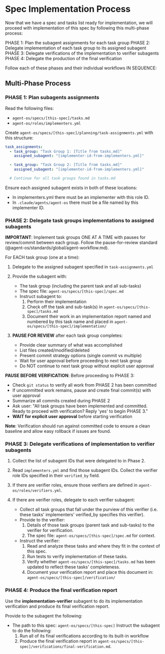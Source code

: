 # Spec Implementation Process

Now that we have a spec and tasks list ready for implementation, we will proceed with implementation of this spec by following this multi-phase process:

PHASE 1: Plan the subagent assignments for each task group
PHASE 2: Delegate implementation of each task group to its assigned subagent
PHASE 3: Delegate verifications of the implementation to verifier subagents
PHASE 4: Delegate the production of the final verification

Follow each of these phases and their individual workflows IN SEQUENCE:

## Multi-Phase Process

### PHASE 1: Plan subagents assignments

Read the following files:
- `agent-os/specs/[this-spec]/tasks.md`
- `agent-os/roles/implementers.yml`

Create `agent-os/specs/[this-spec]/planning/task-assignments.yml` with this structure:

```yaml
task_assignments:
  - task_group: "Task Group 1: [Title from tasks.md]"
    assigned_subagent: "[implementer-id-from-implementers.yml]"

  - task_group: "Task Group 2: [Title from tasks.md]"
    assigned_subagent: "[implementer-id-from-implementers.yml]"

  # Continue for all task groups found in tasks.md
```

Ensure each assigned subagent exists in both of these locations:
- In implementers.yml there must be an implementer with this role ID.
- In `.claude/agents/agent-os` there must be a file named by this implementer ID.

### PHASE 2: Delegate task groups implementations to assigned subagents

**IMPORTANT**: Implement task groups ONE AT A TIME with pauses for review/commit between each group. Follow the pause-for-review standard (@agent-os/standards/global/agent-workflow.md).

For EACH task group (one at a time):

1. Delegate to the assigned subagent specified in `task-assignments.yml`
2. Provide the subagent with:
   - The task group (including the parent task and all sub-tasks)
   - The spec file: `agent-os/specs/[this-spec]/spec.md`
   - Instruct subagent to:
     1. Perform their implementation
     2. Check off the task and sub-task(s) in `agent-os/specs/[this-spec]/tasks.md`
     3. Document their work in an implementation report named and numbered by this task name and placed in `agent-os/specs/[this-spec]/implementation/`

3. **PAUSE FOR REVIEW** after each task group completes:
   - Provide clear summary of what was accomplished
   - List files created/modified/deleted
   - Present commit strategy options (single commit vs multiple)
   - Wait for user approval before proceeding to next task group
   - Do NOT continue to next task group without explicit user approval

**PAUSE BEFORE VERIFICATION**: Before proceeding to PHASE 3:
- Check `git status` to verify all work from PHASE 2 has been committed
- If uncommitted work remains, pause and create final commit(s) with user approval
- Summarize all commits created during PHASE 2
- Ask user: "All task groups have been implemented and committed. Ready to proceed with verification? Reply 'yes' to begin PHASE 3."
- **WAIT for explicit user approval** before starting verification

**Note**: Verification should run against committed code to ensure a clean baseline and allow easy rollback if issues are found.

### PHASE 3: Delegate verifications of implementation to verifier subagents

1. Collect the list of subagent IDs that were delegated to in Phase 2.

2. Read `implementers.yml` and find those subagent IDs. Collect the verifier role IDs specified in their `verified_by` field.

3. If there are verifier roles, ensure those verifiers are defined in `agent-os/roles/verifiers.yml`.

4. If there are verifier roles, delegate to each verifier subagent:
   - Collect all task groups that fall under the purview of this verifier (i.e. these tasks' implementers' verified_by specifies this verifier).
   - Provide to the verifier:
     1. Details of those task groups (parent task and sub-tasks) to the verifier for verification.
     2. The spec file: `agent-os/specs/[this-spec]/spec.md` for context.
   - Instruct the verifier:
     1. Read and analyze these tasks and where they fit in the context of this spec.
     2. Run tests to verify implementation of these tasks.
     3. Verify whether `agent-os/specs/[this-spec]/tasks.md` has been updated to reflect these tasks' completeness.
     4. Document your verification report and place this document in: `agent-os/specs/[this-spec]/verification/`

### PHASE 4: Produce the final verification report

Use the **implementation-verifier** subagent to do its implementation verification and produce its final verification report.

Provide to the subagent the following:
- The path to this spec: `agent-os/specs/[this-spec]`
Instruct the subagent to do the following:
  1. Run all of its final verifications according to its built-in workflow
  2. Produce the final verification report in `agent-os/specs/[this-spec]/verifications/final-verification.md`.
